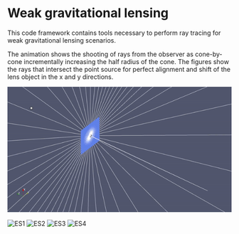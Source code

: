 # Weak gravitational lensing
This code framework contains tools necessary to perform ray tracing for 
weak gravitational lensing scenarios.

The animation shows the shooting of rays from the observer as cone-by-cone incrementally increasing the half radius of the cone. 
The figures show the rays that intersect the point source for perfect alignment and shift of the lens object in the x and y 
directions.

![RayShooting](Movies/EinsteinRingAll.gif)

![ES1](EinsteinRing.png)
![ES2](EinsteinRing_xshift_300pc.png)
![ES3](EinsteinRing_yshift_300pc.png)
![ES4](EinsteinRing_xandyshift_100pc.png)


